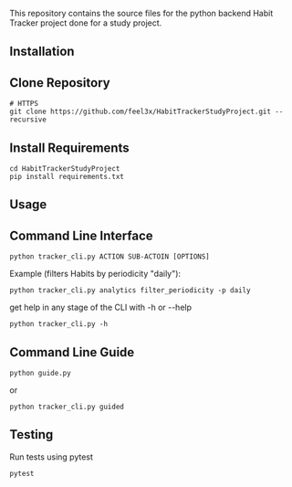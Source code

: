 This repository contains the source files for the python backend Habit Tracker project done for a study project. 

## Installation
## Clone Repository
```shell
# HTTPS
git clone https://github.com/feel3x/HabitTrackerStudyProject.git --recursive
```

## Install Requirements
```shell
cd HabitTrackerStudyProject
pip install requirements.txt
```

## Usage
## Command Line Interface
```shell
python tracker_cli.py ACTION SUB-ACTOIN [OPTIONS]
```
Example (filters Habits by periodicity "daily"):
```shell
python tracker_cli.py analytics filter_periodicity -p daily
```
get help in any stage of the CLI with -h or --help
```shell
python tracker_cli.py -h
```

## Command Line Guide
```shell
python guide.py
```
or
```shell
python tracker_cli.py guided
```

## Testing
Run tests using pytest 
```shell
pytest
```


